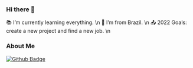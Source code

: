 ### Hi there 👋

:books: I’m currently learning everything. \n
:house_with_garden: I’m from Brazil. \n
:outbox_tray: 2022 Goals: create a new project and find a new job. \n

### About Me

[![Github Badge](https://img.shields.io/badge/-Github-000?style=flat-square&logo=Github&logoColor=white&link=LINK_GIT)](LINK_GIT)
